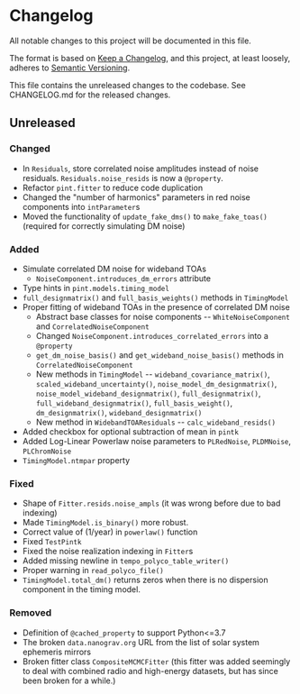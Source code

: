 # Changelog
All notable changes to this project will be documented in this file.

The format is based on [Keep a Changelog](https://keepachangelog.com/en/1.0.0/),
and this project, at least loosely, adheres to [Semantic Versioning](https://semver.org/spec/v2.0.0.html).

This file contains the unreleased changes to the codebase. See CHANGELOG.md for
the released changes.

## Unreleased
### Changed
- In `Residuals`, store correlated noise amplitudes instead of noise residuals. `Residuals.noise_resids` is now a `@property`.
- Refactor `pint.fitter` to reduce code duplication
- Changed the "number of harmonics" parameters in red noise components into `intParameter`s
- Moved the functionality of `update_fake_dms()` to `make_fake_toas()` (required for correctly simulating DM noise)
### Added
- Simulate correlated DM noise for wideband TOAs
    - `NoiseComponent.introduces_dm_errors` attribute
- Type hints in `pint.models.timing_model`
- `full_designmatrix()` and `full_basis_weights()` methods in `TimingModel`
- Proper fitting of wideband TOAs in the presence of correlated DM noise
    - Abstract base classes for noise components -- `WhiteNoiseComponent` and `CorrelatedNoiseComponent`
    - Changed `NoiseComponent.introduces_correlated_errors` into a `@property`
    - `get_dm_noise_basis()` and `get_wideband_noise_basis()` methods in `CorrelatedNoiseComponent` 
    - New methods in `TimingModel` -- `wideband_covariance_matrix()`, `scaled_wideband_uncertainty()`, `noise_model_dm_designmatrix()`, `noise_model_wideband_designmatrix()`, `full_designmatrix()`, `full_wideband_designmatrix()`, `full_basis_weight()`, `dm_designmatrix()`, `wideband_designmatrix()`
    - New method in `WidebandTOAResiduals` -- `calc_wideband_resids()`
- Added checkbox for optional subtraction of mean in `pintk`
- Added Log-Linear Powerlaw noise parameters to `PLRedNoise`, `PLDMNoise`, `PLChromNoise`
- `TimingModel.ntmpar` property
### Fixed
- Shape of `Fitter.resids.noise_ampls` (it was wrong before due to bad indexing)
- Made `TimingModel.is_binary()` more robust.
- Correct value of (1/year) in `powerlaw()` function
- Fixed `TestPintk`
- Fixed the noise realization indexing in `Fitter`s
- Added missing newline in `tempo_polyco_table_writer()`
- Proper warning in `read_polyco_file()`
- `TimingModel.total_dm()` returns zeros when there is no dispersion component in the timing model.
### Removed
- Definition of `@cached_property` to support Python<=3.7
- The broken `data.nanograv.org` URL from the list of solar system ephemeris mirrors
- Broken fitter class `CompositeMCMCFitter` (this fitter was added seemingly to deal with combined radio and high-energy datasets, but has since been broken for a while.)
